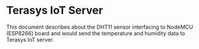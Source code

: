 Terasys IoT Server
==============================
This document describes about the DHT11 sensor interfacing to NodeMCU (ESP8266) board and would send the temperature and humidity data to Terasys IoT server.
